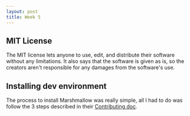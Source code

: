 ```yaml
---
layout: post
title: Week 5
---
```


## MIT License
The MIT license lets anyone to use, edit, and distribute their software without any limitations. It also says that the software is given as is, so the creators aren't responsible for any damages from the software's use.

## Installing dev environment
The process to install Marshmallow was really simple, all I had to do was follow the 3 steps described in their [Contributing doc](https://github.com/marshmallow-code/marshmallow/blob/dev/CONTRIBUTING.rst).
